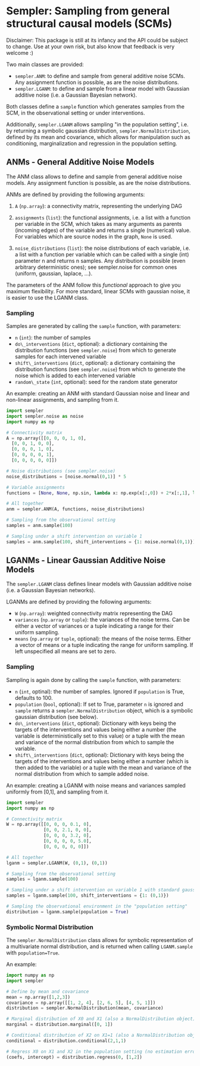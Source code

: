 # Sempler: Sampling from general structural causal models (SCMs)

Disclaimer: This package is still at its infancy and the API could be subject to change.
Use at your own risk, but also know that feedback is very welcome :)

Two main classes are provided:

-   `sempler.ANM`: to define and sample from general additive noise SCMs. Any
    assignment function is possible, as are the noise distributions.
-   `sempler.LGANM`: to define and sample from a linear model with Gaussian
    additive noise (i.e. a Gaussian Bayesian network).

Both classes define a `sample` function which generates samples from the
SCM, in the observational setting or under interventions.

Additionally, `sempler.LGANM` allows sampling "in the population setting", i.e. by
returning a symbolic gaussian distribution, `sempler.NormalDistribution`, defined by its mean and
covariance, which allows for manipulation such as conditioning,
marginalization and regression in the population setting.

## ANMs - General Additive Noise Models

The ANM class allows to define and sample from general additive noise
models. Any assignment function is possible, as are the noise
distributions.

ANMs are defined by providing the following arguments:

1.  `A` (`np.array`): a connectivity matrix, representing the underlying DAG

2.  `assignments` (`list`): the functional assignments, i.e. a list with a function per variable
    in the SCM, which takes as many arguments as parents (incoming
    edges) of the variable and returns a single (numerical) value. For
    variables which are source nodes in the graph, `None` is used.

3.  `noise_distributions` (`list`): the noise distributions of each variable, i.e. a list with a
    function per variable which can be called with a single (int)
    parameter n and returns n samples. Any distribution is possible
    (even arbitrary deterministic ones); see sempler.noise for common
    ones (uniform, gaussian, laplace, ...).

The parameters of the ANM follow this *functional* approach to give you
maximum flexibility. For more standard, linear SCMs with gaussian noise,
it is easier to use the LGANM class.

### Sampling

Samples are generated by calling the `sample` function, with parameters:

-   `n` (`int`): the number of samples
-   `do\_interventions` (`dict`, optional): a dictionary containing the
    distribution functions (see `sempler.noise`) from which to
    generate samples for each intervened variable
-   `shift\_interventions` (`dict`, optional): a dictionary containing the
    distribution functions (see `sempler.noise`) from which to
    generate the noise which is added to each intervened variable
-   `random\_state` (`int`, optional): seed for the random state generator

An example: creating an ANM with standard Gaussian noise and linear and
non-linear assignments, and sampling from it.

```python
import sempler
import sempler.noise as noise
import numpy as np

# Connectivity matrix
A = np.array([[0, 0, 0, 1, 0],
  [0, 0, 1, 0, 0],
  [0, 0, 0, 1, 0],
  [0, 0, 0, 0, 1],
  [0, 0, 0, 0, 0]])

# Noise distributions (see sempler.noise)
noise_distributions = [noise.normal(0,1)] * 5

# Variable assignments
functions = [None, None, np.sin, lambda x: np.exp(x[:,0]) + 2*x[:,1], lambda x: 2*x]

# All together
anm = sempler.ANM(A, functions, noise_distributions)

# Sampling from the observational setting
samples = anm.sample(100)

# Sampling under a shift intervention on variable 1
samples = anm.sample(100, shift_interventions = {1: noise.normal(0,1)})
```

## LGANMs - Linear Gaussian Additive Noise Models

The `sempler.LGANM` class defines linear models with Gaussian additive noise (i.e.
a Gaussian Bayesian networks).

LGANMs are defined by providing the following arguments:

-   `W` (`np.array`): weighted connectivity matrix representing the DAG
-   `variances` (`np.array` or `tuple`): the variances of the noise terms. Can be either a vector of variances or a tuple indicating a range for their uniform sampling.
-   `means` (`np.array` or `tuple`, optional): the means of the noise terms. Either a vector of means or a tuple indicating the range for uniform sampling. If left unspecified all means are set to zero.

### Sampling

Sampling is again done by calling the `sample` function, with
parameters:

-   `n` (`int`, optinal): the number of samples. Ignored if `population` is True, defaults to 100.
-   `population` (`bool`, optional): If set to True, parameter `n` is ignored and
    `sample` returns a `sempler.NormalDistribution` object, which is a symbolic
    gaussian distribution (see below).
-   `do\_interventions` (`dict`, optional): Dictionary with keys being the
    targets of the interventions and values being either a number (the
    variable is deterministically set to this value) or a tuple with the
    mean and variance of the normal distribution from which to sample
    the variable.
-   `shift\_interventions` (`dict`, optional): Dictionary with keys being the
    targets of the interventions and values being either a number (which
    is then added to the variable) or a tuple with the mean and variance
    of the normal distribution from which to sample added noise.

An example: creating a LGANM with noise means and variances sampled
uniformly from [0,1], and sampling from it.

```python
import sempler
import numpy as np

# Connectivity matrix
W = np.array([[0, 0, 0, 0.1, 0],
              [0, 0, 2.1, 0, 0],
              [0, 0, 0, 3.2, 0],
              [0, 0, 0, 0, 5.0],
              [0, 0, 0, 0, 0]])

# All together
lganm = sempler.LGANM(W, (0,1), (0,1))

# Sampling from the observational setting
samples = lganm.sample(100)

# Sampling under a shift intervention on variable 1 with standard gaussian noise
samples = lganm.sample(100, shift_interventions = {1: (0,1)})

# Sampling the observational environment in the "population setting"
distribution = lganm.sample(population = True)
```


### Symbolic Normal Distribution

The `sempler.NormalDistribution` class allows for symbolic representation of a
multivariate normal distribution, and is returned when calling `LGANM.sample` with `population=True`.

An example:

```python
import numpy as np
import sempler

# Define by mean and covariance
mean = np.array([1,2,3])
covariance = np.array([[1, 2, 4], [2, 6, 5], [4, 5, 1]])
distribution = sempler.NormalDistribution(mean, covariance)

# Marginal distribution of X0 and X1 (also a NormalDistribution object)
marginal = distribution.marginal([0, 1])

# Conditional distribution of X2 on X1=1 (also a NormalDistribution object)
conditional = distribution.conditional(2,1,1)

# Regress X0 on X1 and X2 in the population setting (no estimation errors)
(coefs, intercept) = distribution.regress(0, [1,2])
```
